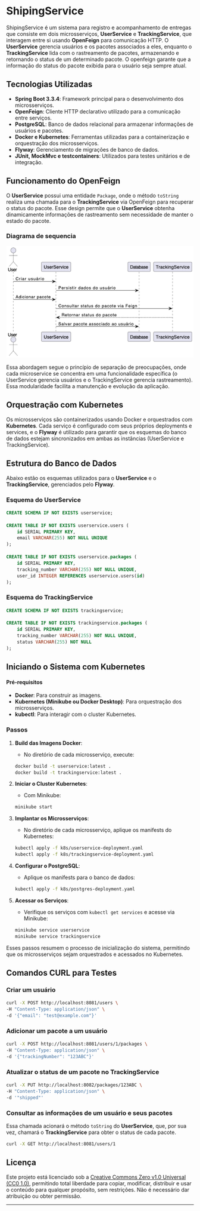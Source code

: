 # ShipingService

ShipingService é um sistema para registro e acompanhamento de entregas que consiste em dois microsserviços, **UserService** e **TrackingService**, que interagem entre si usando **OpenFeign** para comunicação HTTP. O **UserService** gerencia usuários e os pacotes associados a eles, enquanto o **TrackingService** lida com o rastreamento de pacotes, armazenando e retornando o status de um determinado pacote. O openfeign garante que a informação do status do pacote exibida para o usuário seja sempre atual.


## Tecnologias Utilizadas

- **Spring Boot 3.3.4**: Framework principal para o desenvolvimento dos microsserviços.
- **OpenFeign**: Cliente HTTP declarativo utilizado para a comunicação entre serviços.
- **PostgreSQL**: Banco de dados relacional para armazenar informações de usuários e pacotes.
- **Docker e Kubernetes**: Ferramentas utilizadas para a containerização e orquestração dos microsserviços.
- **Flyway**: Gerenciamento de migrações de banco de dados.
- **JUnit, MockMvc e testcontainers**: Utilizados para testes unitários e de integração.

## Funcionamento do OpenFeign

O **UserService** possui uma entidade `Package`, onde o método `toString` realiza uma chamada para o **TrackingService** via OpenFeign para recuperar o status do pacote. Esse design permite que o **UserService** obtenha dinamicamente informações de rastreamento sem necessidade de manter o estado do pacote.

### Diagrama de sequencia
![Diagrama de Sequence](sequence.png)

Essa abordagem segue o princípio de separação de preocupações, onde cada microservice se concentra em uma funcionalidade específica (o UserService gerencia usuários e o TrackingService gerencia rastreamento). Essa modularidade facilita a manutenção e evolução da aplicação.


## Orquestração com Kubernetes

Os microsserviços são containerizados usando Docker e orquestrados com **Kubernetes**. Cada serviço é configurado com seus próprios deployments e services, e o **Flyway** é utilizado para garantir que os esquemas do banco de dados estejam sincronizados em ambas as instâncias (UserService e TrackingService).



## Estrutura do Banco de Dados

Abaixo estão os esquemas utilizados para o **UserService** e o **TrackingService**, gerenciados pelo **Flyway**.

### Esquema do **UserService**

```sql
CREATE SCHEMA IF NOT EXISTS userservice;

CREATE TABLE IF NOT EXISTS userservice.users (
    id SERIAL PRIMARY KEY,
    email VARCHAR(255) NOT NULL UNIQUE
);

CREATE TABLE IF NOT EXISTS userservice.packages (
    id SERIAL PRIMARY KEY,
    tracking_number VARCHAR(255) NOT NULL UNIQUE,
    user_id INTEGER REFERENCES userservice.users(id)
);
```

### Esquema do **TrackingService**

```sql
CREATE SCHEMA IF NOT EXISTS trackingservice;

CREATE TABLE IF NOT EXISTS trackingservice.packages (
    id SERIAL PRIMARY KEY,
    tracking_number VARCHAR(255) NOT NULL UNIQUE,
    status VARCHAR(255) NOT NULL
);
```

## Iniciando o Sistema com Kubernetes

#### Pré-requisitos

- **Docker**: Para construir as imagens.
- **Kubernetes (Minikube ou Docker Desktop)**: Para orquestração dos microsserviços.
- **kubectl**: Para interagir com o cluster Kubernetes.

### Passos

1. **Build das Imagens Docker**:
   - No diretório de cada microsserviço, execute:
   
   ```bash
   docker build -t userservice:latest .
   docker build -t trackingservice:latest .
   ```

2. **Iniciar o Cluster Kubernetes**:
   - Com Minikube:
   
   ```bash
   minikube start
   ```

3. **Implantar os Microsserviços**:
   - No diretório de cada microsserviço, aplique os manifests do Kubernetes:

   ```bash
   kubectl apply -f k8s/userservice-deployment.yaml
   kubectl apply -f k8s/trackingservice-deployment.yaml
   ```

4. **Configurar o PostgreSQL**:
   - Aplique os manifests para o banco de dados:

   ```bash
   kubectl apply -f k8s/postgres-deployment.yaml
   ```

5. **Acessar os Serviços**:
   - Verifique os serviços com `kubectl get services` e acesse via Minikube:

   ```bash
   minikube service userservice
   minikube service trackingservice
   ```

Esses passos resumem o processo de inicialização do sistema, permitindo que os microsserviços sejam orquestrados e acessados no Kubernetes.

## Comandos CURL para Testes

### Criar um usuário

```bash
curl -X POST http://localhost:8081/users \
-H "Content-Type: application/json" \
-d '{"email": "test@example.com"}'
```

### Adicionar um pacote a um usuário

```bash
curl -X POST http://localhost:8081/users/1/packages \
-H "Content-Type: application/json" \
-d '{"trackingNumber": "123ABC"}'
```

### Atualizar o status de um pacote no **TrackingService**

```bash
curl -X PUT http://localhost:8082/packages/123ABC \
-H "Content-Type: application/json" \
-d '"shipped"'
```

### Consultar as informações de um usuário e seus pacotes

Essa chamada acionará o método `toString` do **UserService**, que, por sua vez, chamará o **TrackingService** para obter o status de cada pacote.

```bash
curl -X GET http://localhost:8081/users/1
```

## Licença

Este projeto está licenciado sob a [Creative Commons Zero v1.0 Universal (CC0 1.0)](https://creativecommons.org/publicdomain/zero/1.0/), permitindo total liberdade para copiar, modificar, distribuir e usar o conteúdo para qualquer propósito, sem restrições. Não é necessário dar atribuição ou obter permissão.


---

